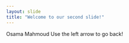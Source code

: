 ```yaml
---
layout: slide
title: "Welcome to our second slide!"
---
```

Osama Mahmoud
Use the left arrow to go back!
